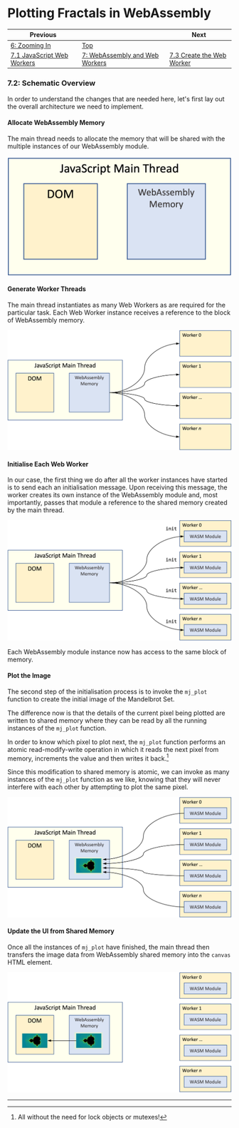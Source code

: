# Plotting Fractals in WebAssembly

| Previous | | Next
|---|---|---
| [6: Zooming In](../../06%20Zoom%20Image/) | [Top](/chriswhealy/plotting-fractals-in-webassembly) |
| [7.1 JavaScript Web Workers](../01/) | [7: WebAssembly and Web Workers](../) | [7.3 Create the Web Worker](../03/)

### 7.2: Schematic Overview

In order to understand the changes that are needed here, let's first lay out the overall architecture we need to implement.

#### Allocate WebAssembly Memory

The main thread needs to allocate the memory that will be shared with the multiple instances of our WebAssembly module.

![Allocate WebAssembly Memory](/assets/chriswhealy/7.2.1.png)

#### Generate Worker Threads

The main thread instantiates as many Web Workers as are required for the particular task.  Each Web Worker instance receives a reference to the block of WebAssembly memory.

![Generate Web Workers](/assets/chriswhealy/7.2.2.png)

#### Initialise Each Web Worker

In our case, the first thing we do after all the worker instances have started is to send each an initialisation message.  Upon receiving this message, the worker creates its own instance of the WebAssembly module and, most importantly, passes that module a reference to the shared memory created by the main thread.

![Initialise the Web Workers](/assets/chriswhealy/7.2.3.png)

Each WebAssembly module instance now has access to the same block of memory.

#### Plot the Image

The second step of the initialisation process is to invoke the `mj_plot` function to create the initial image of the Mandelbrot Set.

The difference now is that the details of the current pixel being plotted are written to shared memory where they can be read by all the running instances of the `mj_plot` function.

In order to know which pixel to plot next, the `mj_plot` function performs an atomic read-modify-write operation in which it reads the next pixel from memory, increments the value and then writes it back.[^1]

Since this modification to shared memory is atomic, we can invoke as many instances of the `mj_plot` function as we like, knowing that they will never interfere with each other by attempting to plot the same pixel.

![Plot the Image](/assets/chriswhealy/7.2.4.png)

#### Update the UI from Shared Memory

Once all the instances of `mj_plot` have finished, the main thread then transfers the image data from WebAssembly shared memory into the `canvas` HTML element.

![Update the UI](/assets/chriswhealy/7.2.5.png)







---
[^1]: All without the need for lock objects or mutexes!
